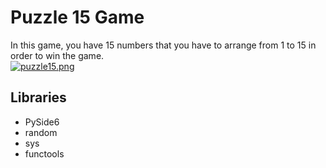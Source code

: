 # Puzzle 15 Game 
In this game, you have 15 numbers that you have to arrange from 1 to 15 in order to win the game.<br/>
[![puzzle15.png](https://i.postimg.cc/CLftsgjd/puzzle15.png)](https://postimg.cc/yksv72pz)<br/>

## Libraries
* PySide6
* random
* sys
* functools
